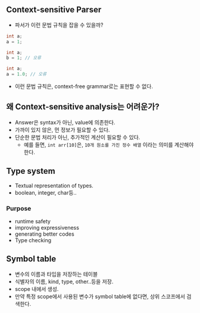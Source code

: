 ## Context-sensitive Parser
- 파서가 이런 문법 규칙을 잡을 수 있을까?
```c
int a;
a = 1;

int a;
b = 1; // 오류

int a;
a = 1.0; // 오류
```
- 이런 문법 규칙은, context-free grammar로는 표현할 수 없다.

## 왜 Context-sensitive analysis는 어려운가?
- Answer은 syntax가 아닌, value에 의존한다.
- 가까이 있지 않은, 먼 정보가 필요할 수 있다.
- 단순한 문법 처리가 아닌, 추가적인 계산이 필요할 수 있다.
  - 예를 들면, `int arr[10]`은, `10개 원소를 가진 정수 배열` 이라는 의미를 계산해야 한다.

## Type system
- Textual representation of types.
- boolean, integer, char등..
### Purpose
- runtime safety
- improving expressiveness
- generating better codes
- Type checking

## Symbol table
- 변수의 이름과 타입을 저장하는 테이블
- 식별자의 이름, kind, type, other..등을 저장.
- scope 내에서 생성.
- 만약 특정 scope에서 사용된 변수가 symbol table에 없다면, 상위 스코프에서 검색한다.